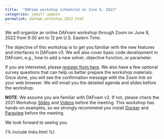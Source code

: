 ```yaml
---
title:  "DAFoam workshop scheduled on June 8, 2022"
categories: jekyll update
permalink: dafoam_workshop_2022.html
---
```


We will organize an online DAFoam workshop through Zoom on June 8, 2022 from 9:30 am to 12 pm U.S. Eastern Time. 

The objective of this workshop is to get you familiar with the new features and interfaces in DAFoam v3. We will also cover basic code development in DAFoam, e.g., how to add a new solver, objective function, or parameter.

If you are interested, please [register from here](https://docs.google.com/forms/d/e/1FAIpQLSfbDdNzl0HEPEYeDShr8HGTOld4snHzN-5YUE7lFosAhOuk0g/viewform?usp=sf_link). We also have a few optional survey questions that can help us better prepare the workshop materials. Once done, you will see the confirmation message with the Zoom link on your web browser. We will email you the detailed agenda and slides before the workshop.

**NOTE**: We assume you are familiar with DAFoam v2. If not, please check the 2021 Workshop [Slides](https://github.com/DAFoam/workshops/blob/main/2021_Summer/slides/2021_Summer_Workshop.pdf) and [Videos](https://www.youtube.com/channel/UCr9SKeQBuntzYf-3ubtfzmQ) before the meeting. This workshop has hands-on examples, so we strongly recommend you install [Docker](https://dafoam.github.io/mydoc_get_started_download_docker.html) and [Paraview](https://www.paraview.org/download/) before the meeting.

We look forward to seeing you. 

{% include links.html %}
